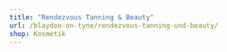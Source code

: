 ```yaml
---
title: "Rendezvous Tanning & Beauty"
url: /blaydon-on-tyne/rendezvous-tanning-und-beauty/
shop: Kosmetik
---
```

